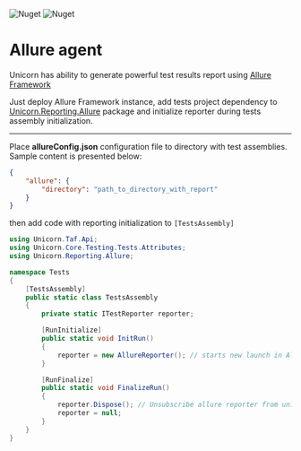 ![Nuget](https://img.shields.io/nuget/v/Unicorn.Reporting.Allure?style=plastic) ![Nuget](https://img.shields.io/nuget/dt/Unicorn.Reporting.Allure?style=plastic)

# Allure agent

Unicorn has ability to generate powerful test results report using [Allure Framework](https://docs.qameta.io/allure/)

Just deploy Allure Framework instance, add tests project dependency to [Unicorn.Reporting.Allure](https://www.nuget.org/packages/Unicorn.Reporting.Allure) package and initialize reporter during tests assembly initialization.
***
Place **allureConfig.json** configuration file to directory with test assemblies. Sample content is presented below:
```json
{
    "allure": {
        "directory": "path_to_directory_with_report"
    }
}
```
then add code with reporting initialization to `[TestsAssembly]`
```csharp
using Unicorn.Taf.Api;
using Unicorn.Core.Testing.Tests.Attributes;
using Unicorn.Reporting.Allure;

namespace Tests
{
    [TestsAssembly]
    public static class TestsAssembly
    {
        private static ITestReporter reporter;

        [RunInitialize]
        public static void InitRun()
        {
            reporter = new AllureReporter(); // starts new launch in Allure.
        }

        [RunFinalize]
        public static void FinalizeRun()
        {
            reporter.Dispose(); // Unsubscribe allure reporter from unicorn events.
            reporter = null;
        }
    }
}  
```
